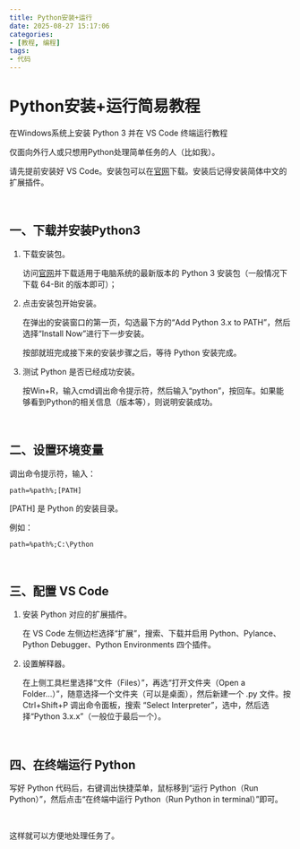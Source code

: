 ```yaml
---
title: Python安装+运行
date: 2025-08-27 15:17:06
categories:
- [教程, 编程]
tags:
- 代码
---
```

# Python安装+运行简易教程

在Windows系统上安装 Python 3 并在 VS Code 终端运行教程

仅面向外行人或只想用Python处理简单任务的人（比如我）。

请先提前安装好 VS Code。安装包可以在[官网](https://code.visualstudio.com)下载。安装后记得安装简体中文的扩展插件。

<br>

## 一、下载并安装Python3

1. 下载安装包。

    访问[官网](https://www.python.org/downloads/)并下载适用于电脑系统的最新版本的 Python 3 安装包（一般情况下下载 64-Bit 的版本即可）；

2. 点击安装包开始安装。

    在弹出的安装窗口的第一页，勾选最下方的“Add Python 3.x to PATH”，然后选择“Install Now”进行下一步安装。

    按部就班完成接下来的安装步骤之后，等待 Python 安装完成。

3. 测试 Python 是否已经成功安装。

    按Win+R，输入cmd调出命令提示符，然后输入“python”，按回车。如果能够看到Python的相关信息（版本等），则说明安装成功。

<br>

## 二、设置环境变量

调出命令提示符，输入：

```
path=%path%;[PATH]
```

[PATH] 是 Python 的安装目录。

例如：

```
path=%path%;C:\Python
```

<br>

## 三、配置 VS Code

1. 安装 Python 对应的扩展插件。
   
   在 VS Code 左侧边栏选择“扩展”，搜索、下载并启用 Python、Pylance、Python Debugger、Python Environments 四个插件。

2. 设置解释器。
   
   在上侧工具栏里选择“文件（Files）”，再选“打开文件夹（Open a Folder...）”，随意选择一个文件夹（可以是桌面），然后新建一个 .py 文件。按 Ctrl+Shift+P 调出命令面板，搜索 “Select Interpreter”，选中，然后选择“Python 3.x.x”（一般位于最后一个）。

<br>

## 四、在终端运行 Python

写好 Python 代码后，右键调出快捷菜单，鼠标移到“运行 Python（Run Python）”，然后点击“在终端中运行 Python（Run Python in terminal）”即可。

<br>

这样就可以方便地处理任务了。